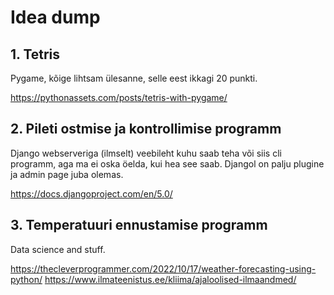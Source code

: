 # Idea dump

## 1. Tetris
Pygame, kõige lihtsam ülesanne, selle eest ikkagi 20 punkti.

https://pythonassets.com/posts/tetris-with-pygame/


## 2. Pileti ostmise ja kontrollimise programm
Django webserveriga (ilmselt) veebileht kuhu saab teha või siis cli programm, aga ma ei oska öelda, kui hea see saab.
Djangol on palju plugine ja admin page juba olemas.

https://docs.djangoproject.com/en/5.0/

## 3. Temperatuuri ennustamise programm
Data science and stuff.

https://thecleverprogrammer.com/2022/10/17/weather-forecasting-using-python/
https://www.ilmateenistus.ee/kliima/ajaloolised-ilmaandmed/
